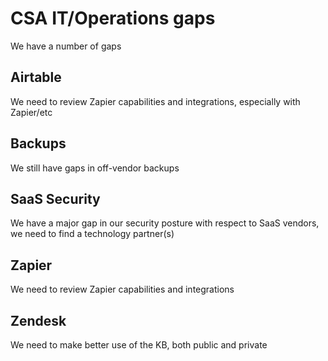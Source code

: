 # CSA IT/Operations gaps

We have a number of gaps

## Airtable

We need to review Zapier capabilities and integrations, especially with Zapier/etc

## Backups

We still have gaps in off-vendor backups

## SaaS Security

We have a major gap in our security posture with respect to SaaS vendors, we need to find a technology partner(s)

## Zapier

We need to review Zapier capabilities and integrations

## Zendesk

We need to make better use of the KB, both public and private
